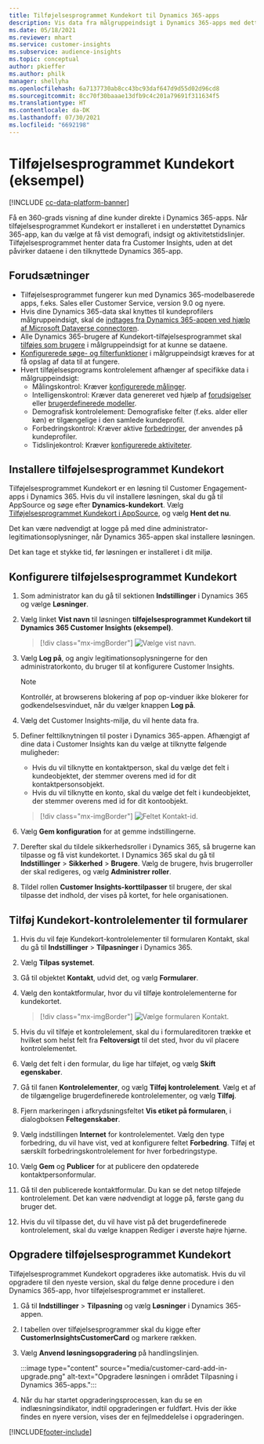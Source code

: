 ```yaml
---
title: Tilføjelsesprogrammet Kundekort til Dynamics 365-apps
description: Vis data fra målgruppeindsigt i Dynamics 365-apps med dette tilføjelsesprogram.
ms.date: 05/18/2021
ms.reviewer: mhart
ms.service: customer-insights
ms.subservice: audience-insights
ms.topic: conceptual
author: pkieffer
ms.author: philk
manager: shellyha
ms.openlocfilehash: 6a7137730ab8cc43bc93daf647d9d55d02d96cd8
ms.sourcegitcommit: 8cc70f30baaae13dfb9c4c201a79691f311634f5
ms.translationtype: HT
ms.contentlocale: da-DK
ms.lasthandoff: 07/30/2021
ms.locfileid: "6692198"
---
```

# <a name="customer-card-add-in-preview"></a>Tilføjelsesprogrammet Kundekort (eksempel)

[!INCLUDE [cc-data-platform-banner](../includes/cc-data-platform-banner.md)]

Få en 360-grads visning af dine kunder direkte i Dynamics 365-apps. Når tilføjelsesprogrammet Kundekort er installeret i en understøttet Dynamics 365-app, kan du vælge at få vist demografi, indsigt og aktivitetstidslinjer. Tilføjelsesprogrammet henter data fra Customer Insights, uden at det påvirker dataene i den tilknyttede Dynamics 365-app. 

## <a name="prerequisites"></a>Forudsætninger

- Tilføjelsesprogrammet fungerer kun med Dynamics 365-modelbaserede apps, f.eks. Sales eller Customer Service, version 9.0 og nyere.
- Hvis dine Dynamics 365-data skal knyttes til kundeprofilers målgruppeindsigt, skal de [indtages fra Dynamics 365-appen ved hjælp af Microsoft Dataverse connectoren](connect-power-query.md).
- Alle Dynamics 365-brugere af Kundekort-tilføjelsesprogrammet skal [tilføjes som brugere](permissions.md) i målgruppeindsigt for at kunne se dataene.
- [Konfigurerede søge- og filterfunktioner](search-filter-index.md) i målgruppeindsigt kræves for at få opslag af data til at fungere.
- Hvert tilføjelsesprograms kontrolelement afhænger af specifikke data i målgruppeindsigt:
  - Målingskontrol: Kræver [konfigurerede målinger](measures.md).
  - Intelligenskontrol: Kræver data genereret ved hjælp af [forudsigelser](predictions.md) eller [brugerdefinerede modeller](custom-models.md).
  - Demografisk kontrolelement: Demografiske felter (f.eks. alder eller køn) er tilgængelige i den samlede kundeprofil.
  - Forbedringskontrol: Kræver aktive [forbedringer](enrichment-hub.md), der anvendes på kundeprofiler.
  - Tidslinjekontrol: Kræver [konfigurerede aktiviteter](activities.md).

## <a name="install-the-customer-card-add-in"></a>Installere tilføjelsesprogrammet Kundekort

Tilføjelsesprogrammet Kundekort er en løsning til Customer Engagement-apps i Dynamics 365. Hvis du vil installere løsningen, skal du gå til AppSource og søge efter **Dynamics-kundekort**. Vælg [Tilføjelsesprogrammet Kundekort i AppSource](https://appsource.microsoft.com/product/dynamics-365/mscrm.dynamics_365_customer_insights_customer_card_addin?tab=Overview), og vælg **Hent det nu**.

Det kan være nødvendigt at logge på med dine administrator-legitimationsoplysninger, når Dynamics 365-appen skal installere løsningen.

Det kan tage et stykke tid, før løsningen er installeret i dit miljø.

## <a name="configure-the-customer-card-add-in"></a>Konfigurere tilføjelsesprogrammet Kundekort

1. Som administrator kan du gå til sektionen **Indstillinger** i Dynamics 365 og vælge **Løsninger**.

1. Vælg linket **Vist navn** til løsningen **tilføjelsesprogrammet Kundekort til Dynamics 365 Customer Insights (eksempel)**.

   > [!div class="mx-imgBorder"]
   > ![Vælge vist navn.](media/select-display-name.png "Vælge vist navn")

1. Vælg **Log på**, og angiv legitimationsoplysningerne for den administratorkonto, du bruger til at konfigurere Customer Insights.

   > [!NOTE]
   > Kontrollér, at browserens blokering af pop op-vinduer ikke blokerer for godkendelsesvinduet, når du vælger knappen **Log på**.

1. Vælg det Customer Insights-miljø, du vil hente data fra.

1. Definer felttilknytningen til poster i Dynamics 365-appen. Afhængigt af dine data i Customer Insights kan du vælge at tilknytte følgende muligheder:
   - Hvis du vil tilknytte en kontaktperson, skal du vælge det felt i kundeobjektet, der stemmer overens med id for dit kontaktpersonsobjekt.
   - Hvis du vil tilknytte en konto, skal du vælge det felt i kundeobjektet, der stemmer overens med id for dit kontoobjekt.

   > [!div class="mx-imgBorder"]
   > ![Feltet Kontakt-id.](media/contact-id-field.png "Feltet Kontakt-id")

1. Vælg **Gem konfiguration** for at gemme indstillingerne.

1. Derefter skal du tildele sikkerhedsroller i Dynamics 365, så brugerne kan tilpasse og få vist kundekortet. I Dynamics 365 skal du gå til **Indstillinger** > **Sikkerhed** > **Brugere**. Vælg de brugere, hvis brugerroller der skal redigeres, og vælg **Administrer roller**.

1. Tildel rollen **Customer Insights-korttilpasser** til brugere, der skal tilpasse det indhold, der vises på kortet, for hele organisationen.

## <a name="add-customer-card-controls-to-forms"></a>Tilføj Kundekort-kontrolelementer til formularer
  
1. Hvis du vil føje Kundekort-kontrolelementer til formularen Kontakt, skal du gå til **Indstillinger** > **Tilpasninger** i Dynamics 365.

1. Vælg **Tilpas systemet**.

1. Gå til objektet **Kontakt**, udvid det, og vælg **Formularer**.

1. Vælg den kontaktformular, hvor du vil tilføje kontrolelementerne for kundekortet.

    > [!div class="mx-imgBorder"]
    > ![Vælge formularen Kontakt.](media/contact-active-forms.png "Vælge formularen Kontakt")

1. Hvis du vil tilføje et kontrolelement, skal du i formulareditoren trække et hvilket som helst felt fra **Feltoversigt** til det sted, hvor du vil placere kontrolelementet.

1. Vælg det felt i den formular, du lige har tilføjet, og vælg **Skift egenskaber**.

1. Gå til fanen **Kontrolelementer**, og vælg **Tilføj kontrolelement**. Vælg et af de tilgængelige brugerdefinerede kontrolelementer, og vælg **Tilføj**.

1. Fjern markeringen i afkrydsningsfeltet **Vis etiket på formularen**, i dialogboksen **Feltegenskaber**.

1. Vælg indstillingen **Internet** for kontrolelementet. Vælg den type forbedring, du vil have vist, ved at konfigurere feltet **Forbedring**. Tilføj et særskilt forbedringskontrolelement for hver forbedringstype.

1. Vælg **Gem** og **Publicer** for at publicere den opdaterede kontaktpersonformular.

1. Gå til den publicerede kontaktformular. Du kan se det netop tilføjede kontrolelement. Det kan være nødvendigt at logge på, første gang du bruger det.

1. Hvis du vil tilpasse det, du vil have vist på det brugerdefinerede kontrolelement, skal du vælge knappen Rediger i øverste højre hjørne.

## <a name="upgrade-customer-card-add-in"></a>Opgradere tilføjelsesprogrammet Kundekort
Tilføjelsesprogrammet Kundekort opgraderes ikke automatisk. Hvis du vil opgradere til den nyeste version, skal du følge denne procedure i den Dynamics 365-app, hvor tilføjelsesprogrammet er installeret.

1. Gå til **Indstillinger** > **Tilpasning** og vælg **Løsninger** i Dynamics 365-appen.

1. I tabellen over tilføjelsesprogrammer skal du kigge efter **CustomerInsightsCustomerCard** og markere rækken.

1. Vælg **Anvend løsningsopgradering** på handlingslinjen.

   :::image type="content" source="media/customer-card-add-in-upgrade.png" alt-text="Opgradere løsningen i området Tilpasning i Dynamics 365-apps.":::

1. Når du har startet opgraderingsprocessen, kan du se en indlæsningsindikator, indtil opgraderingen er fuldført. Hvis der ikke findes en nyere version, vises der en fejlmeddelelse i opgraderingen.


[!INCLUDE[footer-include](../includes/footer-banner.md)]
